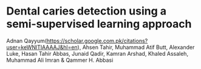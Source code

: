 # Dental caries detection using a semi-supervised learning approach
Adnan Qayyum(https://scholar.google.com.pk/citations?user=keWNlTIAAAAJ&hl=en), Ahsen Tahir, Muhammad Atif Butt, Alexander Luke, Hasan Tahir Abbas, Junaid Qadir, Kamran Arshad, Khaled Assaleh, Muhammad Ali Imran & Qammer H. Abbasi

